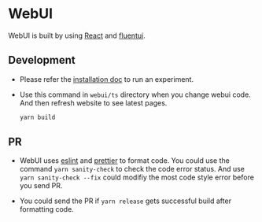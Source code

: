 # WebUI

WebUI is built by using [React](https://reactjs.org/docs/getting-started.html) and [fluentui](https://developer.microsoft.com/en-us/fluentui#/controls/web).


## Development

* Please refer the [installation doc](https://github.com/microsoft/nni#installation) to run an experiment.

* Use this command in `webui/ts` directory when you change webui code. And then refresh website to see latest pages.
    ```bash
    yarn build
    ```

## PR

* WebUI uses [eslint](https://eslint.org/docs/user-guide/getting-started) and [prettier](https://prettier.io/docs/en/index.html) to format code. You could use the command `yarn sanity-check` to check the code error status. And use `yarn sanity-check --fix` could modifiy the most code style error before you send PR.

* You could send the PR if `yarn release` gets successful build after formatting code.